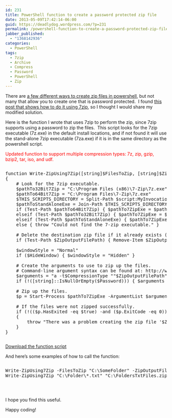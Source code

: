 ```yaml
---
id: 231
title: PowerShell function to create a password protected zip file
date: 2013-05-09T17:42:14-06:00
guid: https://deadlydog.wordpress.com/?p=231
permalink: /powershell-function-to-create-a-password-protected-zip-file/
jabber_published:
  - "1368142936"
categories:
  - PowerShell
tags:
  - 7zip
  - Archive
  - Compress
  - Password
  - PowerShell
  - Zip
---
```

There are [a few different ways to create zip files in powershell](http://stackoverflow.com/questions/1153126/how-to-create-a-zip-archive-with-powershell), but not many that allow you to create one that is password protected.&#160; I found [this post that shows how to do it using 7zip](http://community.spiceworks.com/topic/263947-powershell-7-zip-password-protected-zip), so I thought I would share my modified solution.

Here is the function I wrote that uses 7zip to perform the zip, since 7zip supports using a password to zip the files.&#160; This script looks for the 7zip executable (7z.exe) in the default install locations, and if not found it will use the stand-alone 7zip executable (7za.exe) if it is in the same directory as the powershell script.

<font color="#ff0000">Updated function to support multiple compression types: 7z, zip, gzip, bzip2, tar, iso, and udf.</font>

<div id="scid:C89E2BDB-ADD3-4f7a-9810-1B7EACF446C1:0e7fa6f5-ab5f-4223-ae37-9a4950d2e189" class="wlWriterEditableSmartContent" style="float: none; padding-bottom: 0px; padding-top: 0px; padding-left: 0px; margin: 0px; display: inline; padding-right: 0px">
  <pre style=white-space:normal>

  <pre class="brush: powershell; pad-line-numbers: true; title: ; notranslate" title="">
function Write-ZipUsing7Zip([string]$FilesToZip, [string]$ZipOutputFilePath, [string]$Password, [ValidateSet('7z','zip','gzip','bzip2','tar','iso','udf')][string]$CompressionType = 'zip', [switch]$HideWindow)
{
	# Look for the 7zip executable.
	$pathTo32Bit7Zip = "C:\Program Files (x86)\7-Zip\7z.exe"
	$pathTo64Bit7Zip = "C:\Program Files\7-Zip\7z.exe"
	$THIS_SCRIPTS_DIRECTORY = Split-Path $script:MyInvocation.MyCommand.Path
	$pathToStandAloneExe = Join-Path $THIS_SCRIPTS_DIRECTORY "7za.exe"
	if (Test-Path $pathTo64Bit7Zip) { $pathTo7ZipExe = $pathTo64Bit7Zip }
	elseif (Test-Path $pathTo32Bit7Zip) { $pathTo7ZipExe = $pathTo32Bit7Zip }
	elseif (Test-Path $pathToStandAloneExe) { $pathTo7ZipExe = $pathToStandAloneExe }
	else { throw "Could not find the 7-zip executable." }

	# Delete the destination zip file if it already exists (i.e. overwrite it).
	if (Test-Path $ZipOutputFilePath) { Remove-Item $ZipOutputFilePath -Force }

	$windowStyle = "Normal"
	if ($HideWindow) { $windowStyle = "Hidden" }

	# Create the arguments to use to zip up the files.
	# Command-line argument syntax can be found at: http://www.dotnetperls.com/7-zip-examples
	$arguments = "a -t$CompressionType ""$ZipOutputFilePath"" ""$FilesToZip"" -mx9"
	if (!([string]::IsNullOrEmpty($Password))) { $arguments += " -p$Password" }

	# Zip up the files.
	$p = Start-Process $pathTo7ZipExe -ArgumentList $arguments -Wait -PassThru -WindowStyle $windowStyle

	# If the files were not zipped successfully.
	if (!(($p.HasExited -eq $true) -and ($p.ExitCode -eq 0)))
	{
		throw "There was a problem creating the zip file '$ZipFilePath'."
	}
}
</pre>
</div>

<div id="scid:fb3a1972-4489-4e52-abe7-25a00bb07fdf:11b1cbeb-7517-4cc0-bac6-5a118e3bf5ed" class="wlWriterEditableSmartContent" style="float: none; padding-bottom: 0px; padding-top: 0px; padding-left: 0px; margin: 0px; display: inline; padding-right: 0px">
  <p>
    <a href="http://dans-blog.azurewebsites.net/wp-content/uploads/2013/09/Write-ZipUsing7Zip.zip" target="_blank">Download the function script</a>
  </p>
</div>

And here’s some examples of how to call the function:

<div id="scid:C89E2BDB-ADD3-4f7a-9810-1B7EACF446C1:6d42504d-899b-47fc-876b-7fdf51177012" class="wlWriterEditableSmartContent" style="float: none; padding-bottom: 0px; padding-top: 0px; padding-left: 0px; margin: 0px; display: inline; padding-right: 0px">
  <pre style=white-space:normal>

  <pre class="brush: powershell; title: ; notranslate" title="">
Write-ZipUsing7Zip -FilesToZip "C:\SomeFolder" -ZipOutputFilePath "C:\SomeFolder.zip" -Password "password123"
Write-ZipUsing7Zip "C:\Folder\*.txt" "C:\FoldersTxtFiles.zip" -HideWindow
</pre>
</div>

&#160;

I hope you find this useful.

Happy coding!
